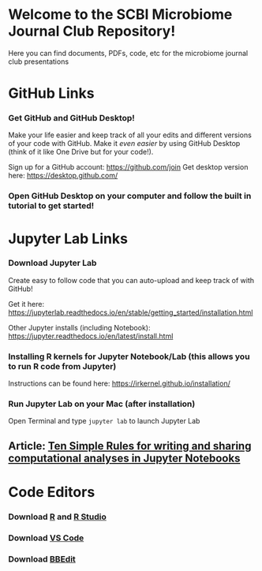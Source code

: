 # Welcome to the SCBI Microbiome Journal Club Repository!
 Here you can find documents, PDFs, code, etc for the microbiome journal club presentations
 
 # GitHub Links
 
 ### Get GitHub and GitHub Desktop! 
 Make your life easier and keep track of all your edits and different versions of your code with GitHub. Make it _even easier_ by using GitHub Desktop (think of it like One Drive but for your code!).
 
 Sign up for a GitHub account: https://github.com/join
 Get desktop version here: https://desktop.github.com/
 
 ### Open GitHub Desktop on your computer and follow the built in tutorial to get started!
 
 

# Jupyter Lab Links

### Download Jupyter Lab
 Create easy to follow code that you can auto-upload and keep track of with GitHub!
 
 Get it here: https://jupyterlab.readthedocs.io/en/stable/getting_started/installation.html
 
 Other Jupyter installs (including Notebook): https://jupyter.readthedocs.io/en/latest/install.html
 
 ### Installing R kernels for Jupyter Notebook/Lab (this allows you to run R code from Jupyter)
 Instructions can be found here: https://irkernel.github.io/installation/
 
 ### Run Jupyter Lab on your Mac (after installation)
 
 Open Terminal and type
 ```jupyter lab``` 
to launch Jupyter Lab


## Article: [Ten Simple Rules for writing and sharing computational analyses in Jupyter Notebooks](https://journals.plos.org/ploscompbiol/article?id=10.1371%2Fjournal.pcbi.1007007)

# Code Editors

### Download [R](https://www.r-project.org/) and [R Studio](https://www.rstudio.com/products/rstudio/download/)

### Download [VS Code](https://code.visualstudio.com/Download)

### Download [BBEdit](http://www.barebones.com/products/bbedit/index.html)


